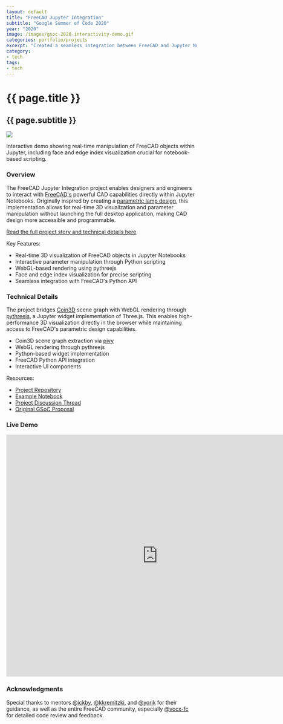 ```yaml
---
layout: default
title: "FreeCAD Jupyter Integration"
subtitle: "Google Summer of Code 2020"
year: "2020"
image: /images/gsoc-2020-interactivity-demo.gif
categories: portfolio/projects
excerpt: "Created a seamless integration between FreeCAD and Jupyter Notebooks, enabling real-time 3D visualization and interactive parameter manipulation directly in the browser. This project bridges the gap between parametric CAD design and computational notebooks, making FreeCAD's powerful features accessible in a modern development environment."
category:
- tech
tags:
- tech
---
```

<div class="portfolio">
<h1>{{ page.title }}</h1>
<h2>{{ page.subtitle }}</h2>
<section>
<img img="" src="/images/gsoc-2020-interactivity-demo.gif">
<p class="caption">Interactive demo showing real-time manipulation of FreeCAD objects within Jupyter, including face and edge index visualization crucial for notebook-based scripting.</p>
</section>
<section>
<h3>Overview</h3>
The FreeCAD Jupyter Integration project enables designers and engineers to interact with <a href="https://www.freecadweb.org">FreeCAD's</a> powerful CAD capabilities directly within Jupyter Notebooks. Originally inspired by creating a <a href="https://forum.freecadweb.org/viewtopic.php?f=24&t=48957">parametric lamp design</a>, this implementation allows for real-time 3D visualization and parameter manipulation without launching the full desktop application, making CAD design more accessible and programmable.

<a href="/tech/english/2020/09/01/google-summer-of-code.html">Read the full project story and technical details here</a>
<!--more-->
Key Features:
<p>
<ul>
<li>Real-time 3D visualization of FreeCAD objects in Jupyter Notebooks</li>
<li>Interactive parameter manipulation through Python scripting</li>
<li>WebGL-based rendering using pythreejs</li>
<li>Face and edge index visualization for precise scripting</li>
<li>Seamless integration with FreeCAD's Python API</li>
</ul>
</p>
</section>
<section>
<h3>Technical Details</h3>
The project bridges <a href="https://coin3d.github.io">Coin3D</a> scene graph with WebGL rendering through <a href="https://github.com/jupyter-widgets/pythreejs">pythreejs</a>, a Jupyter widget implementation of Three.js. This enables high-performance 3D visualization directly in the browser while maintaining access to FreeCAD's parametric design capabilities.
<ul>
<li>Coin3D scene graph extraction via <a href="https://github.com/coin3d/pivy">pivy</a></li>
<li>WebGL rendering through pythreejs</li>
<li>Python-based widget implementation</li>
<li>FreeCAD Python API integration</li>
<li>Interactive UI components</li>
</ul>
</section>
<section>
Resources:
<ul>
<li><a href="https://github.com/kryptokommunist/Jupyter_FreeCAD">Project Repository</a></li>
<li><a href="https://github.com/kryptokommunist/Jupyter_FreeCAD/blob/7dc507e295525909668996adf47bb0df68950fdf/FreeCAD%20inside%20Jupyter%20Notebook%20-%20Examples.ipynb">Example Notebook</a></li>
<li><a href="https://forum.freecadweb.org/viewtopic.php?f=8&t=46039">Project Discussion Thread</a></li>
<li><a href="https://docs.google.com/document/d/1VgfsD06Qvb87S-tQazfTsyYTp14Z3EjF4V9puPVNCTQ/edit?usp=sharing">Original GSoC Proposal</a></li>
</ul>
</section>
<section>
<h3>Live Demo</h3>
<iframe width="800" height="640" src="https://kryptokommun.ist/google-summer-of-code-2020" frameborder="0" allowfullscreen></iframe>
</section>
<section>
<h3>Acknowledgments</h3>
Special thanks to mentors <a href="https://forum.freecadweb.org/memberlist.php?mode=viewprofile&u=686">@ickby</a>, <a href="https://twitter.com/thekurtwk">@kkremitzki</a>, and <a href="https://twitter.com/yorikvanhavre">@yorik</a> for their guidance, as well as the entire FreeCAD community, especially <a href="https://github.com/FreeCAD/FreeCAD/pull/3569">@vocx-fc</a> for detailed code review and feedback.
</section>
</div>